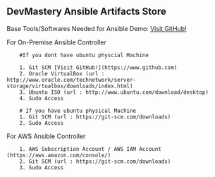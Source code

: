 ## DevMastery Ansible Artifacts Store

Base Tools/Softwares Needed for Ansible Demo:
[Visit GitHub!](https://www.github.com)

For On-Premise Ansible Controller

        #If you dont have ubuntu physcial Machine
        
        1. Git SCM [Visit GitHub!](https://www.github.com)
        2. Oracle VirtualBox (url : http://www.oracle.com/technetwork/server-storage/virtualbox/downloads/index.html)
        3. Ubuntu ISO (url : http://www.ubuntu.com/download/desktop)
        4. Sudo Access
        
        # If you have ubuntu physical Machine
        1. Git SCM (url : https://git-scm.com/downloads)
        2. Sudo Access


For AWS Ansible Controller

        1. AWS Subscription Account / AWS IAM Account (https://aws.amazon.com/console/)
        2. Git SCM (url : https://git-scm.com/downloads)
        3. Sudo Access
